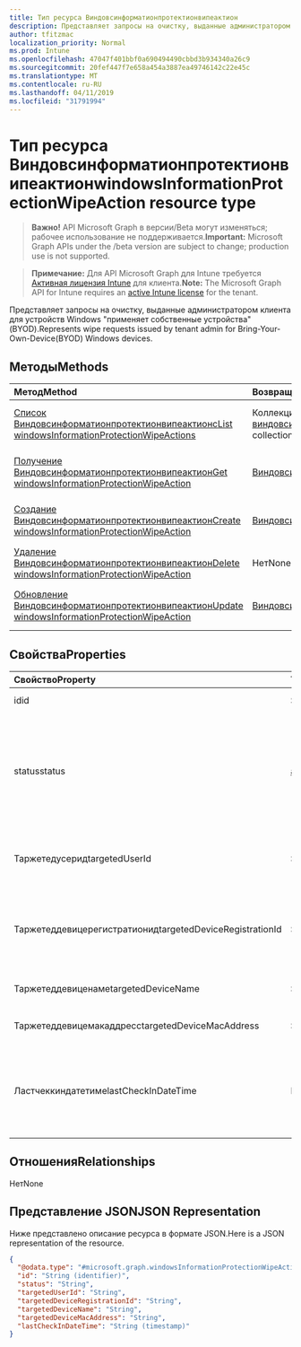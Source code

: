 ```yaml
---
title: Тип ресурса Виндовсинформатионпротектионвипеактион
description: Представляет запросы на очистку, выданные администратором клиента для устройств Windows "применяет собственные устройства" (BYOD).
author: tfitzmac
localization_priority: Normal
ms.prod: Intune
ms.openlocfilehash: 47047f401bbf0a690494490cbbd3b934340a26c9
ms.sourcegitcommit: 20fef447f7e658a454a3887ea49746142c22e45c
ms.translationtype: MT
ms.contentlocale: ru-RU
ms.lasthandoff: 04/11/2019
ms.locfileid: "31791994"
---
```

# <a name="windowsinformationprotectionwipeaction-resource-type"></a><span data-ttu-id="0e234-103">Тип ресурса Виндовсинформатионпротектионвипеактион</span><span class="sxs-lookup"><span data-stu-id="0e234-103">windowsInformationProtectionWipeAction resource type</span></span>

> <span data-ttu-id="0e234-104">**Важно!** API Microsoft Graph в версии/Beta могут изменяться; рабочее использование не поддерживается.</span><span class="sxs-lookup"><span data-stu-id="0e234-104">**Important:** Microsoft Graph APIs under the /beta version are subject to change; production use is not supported.</span></span>

> <span data-ttu-id="0e234-105">**Примечание:** Для API Microsoft Graph для Intune требуется [Активная лицензия Intune](https://go.microsoft.com/fwlink/?linkid=839381) для клиента.</span><span class="sxs-lookup"><span data-stu-id="0e234-105">**Note:** The Microsoft Graph API for Intune requires an [active Intune license](https://go.microsoft.com/fwlink/?linkid=839381) for the tenant.</span></span>

<span data-ttu-id="0e234-106">Представляет запросы на очистку, выданные администратором клиента для устройств Windows "применяет собственные устройства" (BYOD).</span><span class="sxs-lookup"><span data-stu-id="0e234-106">Represents wipe requests issued by tenant admin for Bring-Your-Own-Device(BYOD) Windows devices.</span></span>

## <a name="methods"></a><span data-ttu-id="0e234-107">Методы</span><span class="sxs-lookup"><span data-stu-id="0e234-107">Methods</span></span>
|<span data-ttu-id="0e234-108">Метод</span><span class="sxs-lookup"><span data-stu-id="0e234-108">Method</span></span>|<span data-ttu-id="0e234-109">Возвращаемый тип</span><span class="sxs-lookup"><span data-stu-id="0e234-109">Return Type</span></span>|<span data-ttu-id="0e234-110">Описание</span><span class="sxs-lookup"><span data-stu-id="0e234-110">Description</span></span>|
|:---|:---|:---|
|[<span data-ttu-id="0e234-111">Список Виндовсинформатионпротектионвипеактионс</span><span class="sxs-lookup"><span data-stu-id="0e234-111">List windowsInformationProtectionWipeActions</span></span>](../api/intune-mam-windowsinformationprotectionwipeaction-list.md)|<span data-ttu-id="0e234-112">Коллекция [виндовсинформатионпротектионвипеактион](../resources/intune-mam-windowsinformationprotectionwipeaction.md)</span><span class="sxs-lookup"><span data-stu-id="0e234-112">[windowsInformationProtectionWipeAction](../resources/intune-mam-windowsinformationprotectionwipeaction.md) collection</span></span>|<span data-ttu-id="0e234-113">Список свойств и связей объектов [виндовсинформатионпротектионвипеактион](../resources/intune-mam-windowsinformationprotectionwipeaction.md) .</span><span class="sxs-lookup"><span data-stu-id="0e234-113">List properties and relationships of the [windowsInformationProtectionWipeAction](../resources/intune-mam-windowsinformationprotectionwipeaction.md) objects.</span></span>|
|[<span data-ttu-id="0e234-114">Получение Виндовсинформатионпротектионвипеактион</span><span class="sxs-lookup"><span data-stu-id="0e234-114">Get windowsInformationProtectionWipeAction</span></span>](../api/intune-mam-windowsinformationprotectionwipeaction-get.md)|[<span data-ttu-id="0e234-115">Виндовсинформатионпротектионвипеактион</span><span class="sxs-lookup"><span data-stu-id="0e234-115">windowsInformationProtectionWipeAction</span></span>](../resources/intune-mam-windowsinformationprotectionwipeaction.md)|<span data-ttu-id="0e234-116">Чтение свойств и связей объекта [виндовсинформатионпротектионвипеактион](../resources/intune-mam-windowsinformationprotectionwipeaction.md) .</span><span class="sxs-lookup"><span data-stu-id="0e234-116">Read properties and relationships of the [windowsInformationProtectionWipeAction](../resources/intune-mam-windowsinformationprotectionwipeaction.md) object.</span></span>|
|[<span data-ttu-id="0e234-117">Создание Виндовсинформатионпротектионвипеактион</span><span class="sxs-lookup"><span data-stu-id="0e234-117">Create windowsInformationProtectionWipeAction</span></span>](../api/intune-mam-windowsinformationprotectionwipeaction-create.md)|[<span data-ttu-id="0e234-118">Виндовсинформатионпротектионвипеактион</span><span class="sxs-lookup"><span data-stu-id="0e234-118">windowsInformationProtectionWipeAction</span></span>](../resources/intune-mam-windowsinformationprotectionwipeaction.md)|<span data-ttu-id="0e234-119">Создание нового объекта [виндовсинформатионпротектионвипеактион](../resources/intune-mam-windowsinformationprotectionwipeaction.md) .</span><span class="sxs-lookup"><span data-stu-id="0e234-119">Create a new [windowsInformationProtectionWipeAction](../resources/intune-mam-windowsinformationprotectionwipeaction.md) object.</span></span>|
|[<span data-ttu-id="0e234-120">Удаление Виндовсинформатионпротектионвипеактион</span><span class="sxs-lookup"><span data-stu-id="0e234-120">Delete windowsInformationProtectionWipeAction</span></span>](../api/intune-mam-windowsinformationprotectionwipeaction-delete.md)|<span data-ttu-id="0e234-121">Нет</span><span class="sxs-lookup"><span data-stu-id="0e234-121">None</span></span>|<span data-ttu-id="0e234-122">Удаляет объект [виндовсинформатионпротектионвипеактион](../resources/intune-mam-windowsinformationprotectionwipeaction.md).</span><span class="sxs-lookup"><span data-stu-id="0e234-122">Deletes a [windowsInformationProtectionWipeAction](../resources/intune-mam-windowsinformationprotectionwipeaction.md).</span></span>|
|[<span data-ttu-id="0e234-123">Обновление Виндовсинформатионпротектионвипеактион</span><span class="sxs-lookup"><span data-stu-id="0e234-123">Update windowsInformationProtectionWipeAction</span></span>](../api/intune-mam-windowsinformationprotectionwipeaction-update.md)|[<span data-ttu-id="0e234-124">Виндовсинформатионпротектионвипеактион</span><span class="sxs-lookup"><span data-stu-id="0e234-124">windowsInformationProtectionWipeAction</span></span>](../resources/intune-mam-windowsinformationprotectionwipeaction.md)|<span data-ttu-id="0e234-125">Обновление свойств объекта [виндовсинформатионпротектионвипеактион](../resources/intune-mam-windowsinformationprotectionwipeaction.md) .</span><span class="sxs-lookup"><span data-stu-id="0e234-125">Update the properties of a [windowsInformationProtectionWipeAction](../resources/intune-mam-windowsinformationprotectionwipeaction.md) object.</span></span>|

## <a name="properties"></a><span data-ttu-id="0e234-126">Свойства</span><span class="sxs-lookup"><span data-stu-id="0e234-126">Properties</span></span>
|<span data-ttu-id="0e234-127">Свойство</span><span class="sxs-lookup"><span data-stu-id="0e234-127">Property</span></span>|<span data-ttu-id="0e234-128">Тип</span><span class="sxs-lookup"><span data-stu-id="0e234-128">Type</span></span>|<span data-ttu-id="0e234-129">Описание</span><span class="sxs-lookup"><span data-stu-id="0e234-129">Description</span></span>|
|:---|:---|:---|
|<span data-ttu-id="0e234-130">id</span><span class="sxs-lookup"><span data-stu-id="0e234-130">id</span></span>|<span data-ttu-id="0e234-131">String</span><span class="sxs-lookup"><span data-stu-id="0e234-131">String</span></span>|<span data-ttu-id="0e234-132">Ключ объекта.</span><span class="sxs-lookup"><span data-stu-id="0e234-132">Key of the entity.</span></span>|
|<span data-ttu-id="0e234-133">status</span><span class="sxs-lookup"><span data-stu-id="0e234-133">status</span></span>|[<span data-ttu-id="0e234-134">actionState</span><span class="sxs-lookup"><span data-stu-id="0e234-134">actionState</span></span>](../resources/intune-shared-actionstate.md)|<span data-ttu-id="0e234-135">Состояние действия очистки.</span><span class="sxs-lookup"><span data-stu-id="0e234-135">Wipe action status.</span></span> <span data-ttu-id="0e234-136">Возможные значения: `none`, `pending`, `canceled`, `active`, `done`, `failed`, `notSupported`.</span><span class="sxs-lookup"><span data-stu-id="0e234-136">Possible values are: `none`, `pending`, `canceled`, `active`, `done`, `failed`, `notSupported`.</span></span>|
|<span data-ttu-id="0e234-137">Таржетедусерид</span><span class="sxs-lookup"><span data-stu-id="0e234-137">targetedUserId</span></span>|<span data-ttu-id="0e234-138">String</span><span class="sxs-lookup"><span data-stu-id="0e234-138">String</span></span>|<span data-ttu-id="0e234-139">UserId, целевой для этого действия очистки.</span><span class="sxs-lookup"><span data-stu-id="0e234-139">The UserId being targeted by this wipe action.</span></span>|
|<span data-ttu-id="0e234-140">Таржетеддевицерегистратионид</span><span class="sxs-lookup"><span data-stu-id="0e234-140">targetedDeviceRegistrationId</span></span>|<span data-ttu-id="0e234-141">String</span><span class="sxs-lookup"><span data-stu-id="0e234-141">String</span></span>|<span data-ttu-id="0e234-142">Девицерегистратионид, предназначенный для этого действия очистки.</span><span class="sxs-lookup"><span data-stu-id="0e234-142">The DeviceRegistrationId being targeted by this wipe action.</span></span>|
|<span data-ttu-id="0e234-143">Таржетеддевиценаме</span><span class="sxs-lookup"><span data-stu-id="0e234-143">targetedDeviceName</span></span>|<span data-ttu-id="0e234-144">String</span><span class="sxs-lookup"><span data-stu-id="0e234-144">String</span></span>|<span data-ttu-id="0e234-145">Имя целевого устройства.</span><span class="sxs-lookup"><span data-stu-id="0e234-145">Targeted device name.</span></span>|
|<span data-ttu-id="0e234-146">Таржетеддевицемакаддресс</span><span class="sxs-lookup"><span data-stu-id="0e234-146">targetedDeviceMacAddress</span></span>|<span data-ttu-id="0e234-147">String</span><span class="sxs-lookup"><span data-stu-id="0e234-147">String</span></span>|<span data-ttu-id="0e234-148">Mac-адрес целевого устройства.</span><span class="sxs-lookup"><span data-stu-id="0e234-148">Targeted device Mac address.</span></span>|
|<span data-ttu-id="0e234-149">Ластчеккиндатетиме</span><span class="sxs-lookup"><span data-stu-id="0e234-149">lastCheckInDateTime</span></span>|<span data-ttu-id="0e234-150">DateTimeOffset</span><span class="sxs-lookup"><span data-stu-id="0e234-150">DateTimeOffset</span></span>|<span data-ttu-id="0e234-151">Время последнего возврата устройства, которое было назначено для этого действия очистки.</span><span class="sxs-lookup"><span data-stu-id="0e234-151">Last checkin time of the device that was targeted by this wipe action.</span></span>|

## <a name="relationships"></a><span data-ttu-id="0e234-152">Отношения</span><span class="sxs-lookup"><span data-stu-id="0e234-152">Relationships</span></span>
<span data-ttu-id="0e234-153">Нет</span><span class="sxs-lookup"><span data-stu-id="0e234-153">None</span></span>

## <a name="json-representation"></a><span data-ttu-id="0e234-154">Представление JSON</span><span class="sxs-lookup"><span data-stu-id="0e234-154">JSON Representation</span></span>
<span data-ttu-id="0e234-155">Ниже представлено описание ресурса в формате JSON.</span><span class="sxs-lookup"><span data-stu-id="0e234-155">Here is a JSON representation of the resource.</span></span>
<!-- {
  "blockType": "resource",
  "keyProperty": "id",
  "@odata.type": "microsoft.graph.windowsInformationProtectionWipeAction"
}
-->
``` json
{
  "@odata.type": "#microsoft.graph.windowsInformationProtectionWipeAction",
  "id": "String (identifier)",
  "status": "String",
  "targetedUserId": "String",
  "targetedDeviceRegistrationId": "String",
  "targetedDeviceName": "String",
  "targetedDeviceMacAddress": "String",
  "lastCheckInDateTime": "String (timestamp)"
}
```





